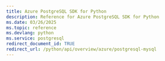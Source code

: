 ```yaml
---
title: Azure PostgreSQL SDK for Python
description: Reference for Azure PostgreSQL SDK for Python
ms.date: 03/26/2025
ms.topic: reference
ms.devlang: python
ms.service: postgresql
redirect_document_id: TRUE
redirect_url: /python/api/overview/azure/postgresql-mysql
---
```

